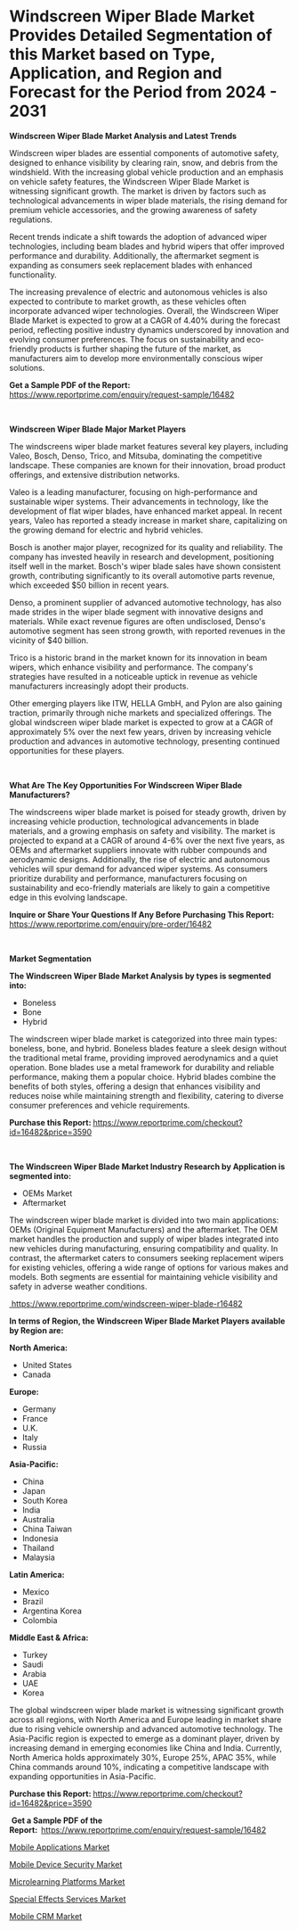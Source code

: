 <p><h1>Windscreen Wiper Blade Market Provides Detailed Segmentation of this Market based on Type, Application, and Region and Forecast for the Period from 2024 - 2031</h1></p><p><strong>Windscreen Wiper Blade Market Analysis and Latest Trends</strong></p>
<p><p>Windscreen wiper blades are essential components of automotive safety, designed to enhance visibility by clearing rain, snow, and debris from the windshield. With the increasing global vehicle production and an emphasis on vehicle safety features, the Windscreen Wiper Blade Market is witnessing significant growth. The market is driven by factors such as technological advancements in wiper blade materials, the rising demand for premium vehicle accessories, and the growing awareness of safety regulations. </p><p>Recent trends indicate a shift towards the adoption of advanced wiper technologies, including beam blades and hybrid wipers that offer improved performance and durability. Additionally, the aftermarket segment is expanding as consumers seek replacement blades with enhanced functionality. </p><p>The increasing prevalence of electric and autonomous vehicles is also expected to contribute to market growth, as these vehicles often incorporate advanced wiper technologies. Overall, the Windscreen Wiper Blade Market is expected to grow at a CAGR of 4.40% during the forecast period, reflecting positive industry dynamics underscored by innovation and evolving consumer preferences. The focus on sustainability and eco-friendly products is further shaping the future of the market, as manufacturers aim to develop more environmentally conscious wiper solutions.</p></p>
<p><strong>Get a Sample PDF of the Report:&nbsp;</strong> <a href="https://www.reportprime.com/enquiry/request-sample/16482?utm_campaign=1140&utm_medium=2&utm_source=Github&utm_content=ia&utm_term=23112024&utm_id=windscreen-wiper-blade">https://www.reportprime.com/enquiry/request-sample/16482</a></p>
<p>&nbsp;</p>
<p><strong>Windscreen Wiper Blade Major Market Players</strong></p>
<p><p>The windscreens wiper blade market features several key players, including Valeo, Bosch, Denso, Trico, and Mitsuba, dominating the competitive landscape. These companies are known for their innovation, broad product offerings, and extensive distribution networks.</p><p>Valeo is a leading manufacturer, focusing on high-performance and sustainable wiper systems. Their advancements in technology, like the development of flat wiper blades, have enhanced market appeal. In recent years, Valeo has reported a steady increase in market share, capitalizing on the growing demand for electric and hybrid vehicles.</p><p>Bosch is another major player, recognized for its quality and reliability. The company has invested heavily in research and development, positioning itself well in the market. Bosch's wiper blade sales have shown consistent growth, contributing significantly to its overall automotive parts revenue, which exceeded $50 billion in recent years.</p><p>Denso, a prominent supplier of advanced automotive technology, has also made strides in the wiper blade segment with innovative designs and materials. While exact revenue figures are often undisclosed, Denso's automotive segment has seen strong growth, with reported revenues in the vicinity of $40 billion.</p><p>Trico is a historic brand in the market known for its innovation in beam wipers, which enhance visibility and performance. The company's strategies have resulted in a noticeable uptick in revenue as vehicle manufacturers increasingly adopt their products.</p><p>Other emerging players like ITW, HELLA GmbH, and Pylon are also gaining traction, primarily through niche markets and specialized offerings. The global windscreen wiper blade market is expected to grow at a CAGR of approximately 5% over the next few years, driven by increasing vehicle production and advances in automotive technology, presenting continued opportunities for these players.</p></p>
<p>&nbsp;</p>
<p><strong>What Are The Key Opportunities For Windscreen Wiper Blade Manufacturers?</strong></p>
<p><p>The windscreens wiper blade market is poised for steady growth, driven by increasing vehicle production, technological advancements in blade materials, and a growing emphasis on safety and visibility. The market is projected to expand at a CAGR of around 4-6% over the next five years, as OEMs and aftermarket suppliers innovate with rubber compounds and aerodynamic designs. Additionally, the rise of electric and autonomous vehicles will spur demand for advanced wiper systems. As consumers prioritize durability and performance, manufacturers focusing on sustainability and eco-friendly materials are likely to gain a competitive edge in this evolving landscape.</p></p>
<p><strong>Inquire or Share Your Questions If Any Before Purchasing This Report:</strong> <a href="https://www.reportprime.com/enquiry/pre-order/16482?utm_campaign=1140&utm_medium=2&utm_source=Github&utm_content=ia&utm_term=23112024&utm_id=windscreen-wiper-blade">https://www.reportprime.com/enquiry/pre-order/16482</a></p>
<p>&nbsp;</p>
<p><strong>Market Segmentation</strong></p>
<p><strong>The Windscreen Wiper Blade Market Analysis by types is segmented into:</strong></p>
<p><ul><li>Boneless</li><li>Bone</li><li>Hybrid</li></ul></p>
<p><p>The windscreen wiper blade market is categorized into three main types: boneless, bone, and hybrid. Boneless blades feature a sleek design without the traditional metal frame, providing improved aerodynamics and a quiet operation. Bone blades use a metal framework for durability and reliable performance, making them a popular choice. Hybrid blades combine the benefits of both styles, offering a design that enhances visibility and reduces noise while maintaining strength and flexibility, catering to diverse consumer preferences and vehicle requirements.</p></p>
<p><strong>Purchase this Report:&nbsp;</strong><a href="https://www.reportprime.com/checkout?id=16482&price=3590&utm_campaign=1140&utm_medium=2&utm_source=Github&utm_content=ia&utm_term=23112024&utm_id=windscreen-wiper-blade">https://www.reportprime.com/checkout?id=16482&price=3590</a></p>
<p>&nbsp;</p>
<p><strong>The Windscreen Wiper Blade Market Industry Research by Application is segmented into:</strong></p>
<p><ul><li>OEMs Market</li><li>Aftermarket</li></ul></p>
<p><p>The windscreen wiper blade market is divided into two main applications: OEMs (Original Equipment Manufacturers) and the aftermarket. The OEM market handles the production and supply of wiper blades integrated into new vehicles during manufacturing, ensuring compatibility and quality. In contrast, the aftermarket caters to consumers seeking replacement wipers for existing vehicles, offering a wide range of options for various makes and models. Both segments are essential for maintaining vehicle visibility and safety in adverse weather conditions.</p></p>
<p><a href="https://www.reportprime.com/windscreen-wiper-blade-r16482?utm_campaign=1140&utm_medium=2&utm_source=Github&utm_content=ia&utm_term=23112024&utm_id=windscreen-wiper-blade">&nbsp;https://www.reportprime.com/windscreen-wiper-blade-r16482</a></p>
<p><strong>In terms of Region, the Windscreen Wiper Blade Market Players available by Region are:</strong></p>
<p>
    <p> <strong> North America: </strong>
        <ul>
            <li>United States</li>
            <li>Canada</li>
        </ul>
        </p> 
    <p> <strong> Europe: </strong>
        <ul>
            <li>Germany</li>
            <li>France</li>
            <li>U.K.</li>
            <li>Italy</li>
            <li>Russia</li>
        </ul>
        </p> 
    <p> <strong> Asia-Pacific: </strong>
        <ul>
            <li>China</li>
            <li>Japan</li>
            <li>South Korea</li>
            <li>India</li>
            <li>Australia</li>
            <li>China Taiwan</li>
            <li>Indonesia</li>
            <li>Thailand</li>
            <li>Malaysia</li>
        </ul>
        </p> 
    <p> <strong> Latin America: </strong>
        <ul>
            <li>Mexico</li>
            <li>Brazil</li>
            <li>Argentina Korea</li>
            <li>Colombia</li>
        </ul>
        </p> 
    <p> <strong> Middle East & Africa: </strong>
        <ul>
            <li>Turkey</li>
            <li>Saudi</li>
            <li>Arabia</li>
            <li>UAE</li>
            <li>Korea</li>
        </ul>
    </p>
    </p>
<p><p>The global windscreen wiper blade market is witnessing significant growth across all regions, with North America and Europe leading in market share due to rising vehicle ownership and advanced automotive technology. The Asia-Pacific region is expected to emerge as a dominant player, driven by increasing demand in emerging economies like China and India. Currently, North America holds approximately 30%, Europe 25%, APAC 35%, while China commands around 10%, indicating a competitive landscape with expanding opportunities in Asia-Pacific.</p></p>
<p><strong>Purchase this Report: </strong><a href="https://www.reportprime.com/checkout?id=16482&price=3590&utm_campaign=1140&utm_medium=2&utm_source=Github&utm_content=ia&utm_term=23112024&utm_id=windscreen-wiper-blade">https://www.reportprime.com/checkout?id=16482&price=3590</a></p>
<p>&nbsp;<strong>Get a Sample PDF of the Report:&nbsp;&nbsp;</strong><a href="https://www.reportprime.com/enquiry/request-sample/16482?utm_campaign=1140&utm_medium=2&utm_source=Github&utm_content=ia&utm_term=23112024&utm_id=windscreen-wiper-blade">https://www.reportprime.com/enquiry/request-sample/16482</a></p>
<p><strong></strong></p>
<p><p><a href="https://www.linkedin.com/pulse/mobile-applications-market-growth-projections-85-cagr-from-2024-iyt3f?utm_campaign=1140&utm_medium=2&utm_source=Github&utm_content=ia&utm_term=23112024&utm_id=windscreen-wiper-blade">Mobile Applications Market</a></p><p><a href="https://www.linkedin.com/pulse/mobile-device-security-market-overview-products-services-133-llulf?utm_campaign=1140&utm_medium=2&utm_source=Github&utm_content=ia&utm_term=23112024&utm_id=windscreen-wiper-blade">Mobile Device Security Market</a></p><p><a href="https://issuu.com/reportprime-2/docs/microlearning-platforms-market-size_8d240c06816f97?utm_campaign=1140&utm_medium=2&utm_source=Github&utm_content=ia&utm_term=23112024&utm_id=windscreen-wiper-blade">Microlearning Platforms Market</a></p><p><a href="https://issuu.com/reportprime-2/docs/special-effects-services-market-siz_0b960eb116309a?utm_campaign=1140&utm_medium=2&utm_source=Github&utm_content=ia&utm_term=23112024&utm_id=windscreen-wiper-blade">Special Effects Services Market</a></p><p><a href="https://www.linkedin.com/pulse/exploring-mobile-crm-market-trends-size-expected-cagr-from-2024-d3xhf?utm_campaign=1140&utm_medium=2&utm_source=Github&utm_content=ia&utm_term=23112024&utm_id=windscreen-wiper-blade">Mobile CRM Market</a></p></p>